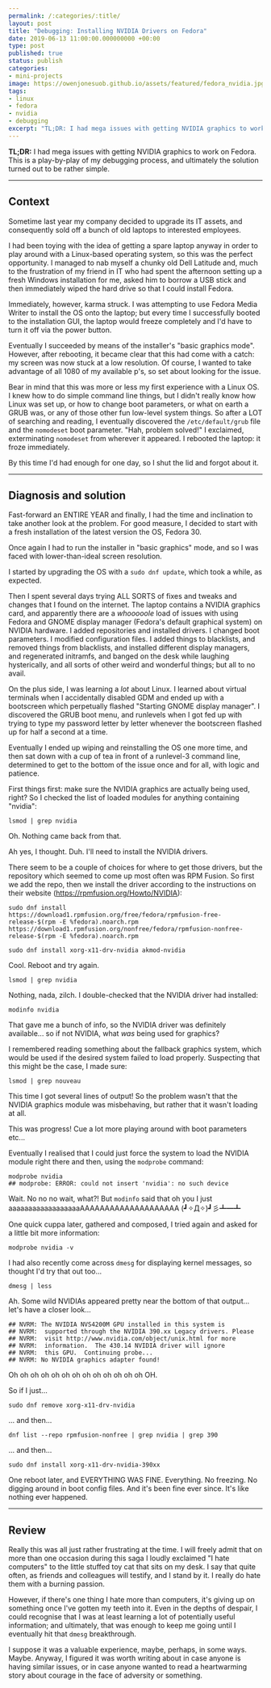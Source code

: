 ```yaml
---
permalink: /:categories/:title/
layout: post
title: "Debugging: Installing NVIDIA Drivers on Fedora"
date: 2019-06-13 11:00:00.000000000 +00:00
type: post
published: true
status: publish
categories:
- mini-projects
image: https://owenjonesuob.github.io/assets/featured/fedora_nvidia.jpg
tags:
- linux
- fedora
- nvidia
- debugging
excerpt: "TL;DR: I had mega issues with getting NVIDIA graphics to work on Fedora. This is a play-by-play of my debugging process, and ultimately the solution turned out to be rather simple."
---
```


**TL;DR:** I had mega issues with getting NVIDIA graphics to work on Fedora. This is a play-by-play of my debugging process, and ultimately the solution turned out to be rather simple.

---

## Context

Sometime last year my company decided to upgrade its IT assets, and consequently sold off a bunch of old laptops to interested employees.

I had been toying with the idea of getting a spare laptop anyway in order to play around with a Linux-based operating system, so this was the perfect opportunity. I managed to nab myself a chunky old Dell Latitude and, much to the frustration of my friend in IT who had spent the afternoon setting up a fresh Windows installation for me, asked him to borrow a USB stick and then immediately wiped the hard drive so that I could install Fedora.

Immediately, however, karma struck. I was attempting to use Fedora Media Writer to install the OS onto the laptop; but every time I successfully booted to the installation GUI, the laptop would freeze completely and I'd have to turn it off via the power button.

Eventually I succeeded by means of the installer's "basic graphics mode". However, after rebooting, it became clear that this had come with a catch: my screen was now stuck at a low resolution. Of course, I wanted to take advantage of all 1080 of my available p's, so set about looking for the issue.

Bear in mind that this was more or less my first experience with a Linux OS. I knew how to do simple command line things, but I didn't really know how Linux was set up, or how to change boot parameters, or what on earth a GRUB was, or any of those other fun low-level system things. So after a LOT of searching and reading, I eventually discovered the `/etc/default/grub` file and the `nomodeset` boot parameter. "Hah, problem solved!" I exclaimed, exterminating `nomodeset` from wherever it appeared. I rebooted the laptop: it froze immediately.

By this time I'd had enough for one day, so I shut the lid and forgot about it.


---

## Diagnosis and solution

Fast-forward an ENTIRE YEAR and finally, I had the time and inclination to take another look at the problem. For good measure, I decided to start with a fresh installation of the latest version the OS, Fedora 30.

Once again I had to run the installer in "basic graphics" mode, and so I was faced with lower-than-ideal screen resolution.

I started by upgrading the OS with a `sudo dnf update`, which took a while, as expected.

Then I spent several days trying ALL SORTS of fixes and tweaks and changes that I found on the internet. The laptop contains a NVIDIA graphics card, and apparently there are a _whooooole_ load of issues with using Fedora and GNOME display manager (Fedora's default graphical system) on NVIDIA hardware. I added repositories and installed drivers. I changed boot parameters. I modified configuration files. I added things to blacklists, and removed things from blacklists, and installed different display managers, and regenerated initramfs, and banged on the desk while laughing hysterically, and all sorts of other weird and wonderful things; but all to no avail.

On the plus side, I was learning a _lot_ about Linux. I learned about virtual terminals when I accidentally disabled GDM and ended up with a bootscreen which perpetually flashed "Starting GNOME display manager". I discovered the GRUB boot menu, and runlevels when I got fed up with trying to type my password letter by letter whenever the bootscreen flashed up for half a second at a time.

Eventually I ended up wiping and reinstalling the OS one more time, and then sat down with a cup of tea in front of a runlevel-3 command line, determined to get to the bottom of the issue once and for all, with logic and patience.

First things first: make sure the NVIDIA graphics are actually being used, right? So I checked the list of loaded modules for anything containing "nvidia":

```
lsmod | grep nvidia
```

Oh. Nothing came back from that.

Ah yes, I thought. Duh. I'll need to install the NVIDIA drivers.

There seem to be a couple of choices for where to get those drivers, but the repository which seemed to come up most often was RPM Fusion. So first we add the repo, then we install the driver according to the instructions on their website (https://rpmfusion.org/Howto/NVIDIA):

```
sudo dnf install https://download1.rpmfusion.org/free/fedora/rpmfusion-free-release-$(rpm -E %fedora).noarch.rpm https://download1.rpmfusion.org/nonfree/fedora/rpmfusion-nonfree-release-$(rpm -E %fedora).noarch.rpm

sudo dnf install xorg-x11-drv-nvidia akmod-nvidia
```

Cool. Reboot and try again.

```
lsmod | grep nvidia
```

Nothing, nada, zilch. I double-checked that the NVIDIA driver had installed:

```
modinfo nvidia
```

That gave me a bunch of info, so the NVIDIA driver was definitely available... so if not NVIDIA, what _was_ being used for graphics?

I remembered reading something about the fallback graphics system, which would be used if the desired system failed to load properly. Suspecting that this might be the case, I made sure:

```
lsmod | grep nouveau
```

This time I got several lines of output! So the problem wasn't that the NVIDIA graphics module was misbehaving, but rather that it wasn't loading at all.

This was progress! Cue a lot more playing around with boot parameters etc...

Eventually I realised that I could just force the system to load the NVIDIA module right there and then, using the `modprobe` command:

```
modprobe nvidia
## modprobe: ERROR: could not insert 'nvidia': no such device
```

Wait. No no no wait, what?! But `modinfo` said that oh you I just aaaaaaaaaaaaaaaaaaAAAAAAAAAAAAAAAAAAAA (┛✧Д✧)┛彡┻━┻

One quick cuppa later, gathered and composed, I tried again and asked for a little bit more information:

```
modprobe nvidia -v
```

I had also recently come across `dmesg` for displaying kernel messages, so thought I'd try that out too...

```
dmesg | less
```

Ah. Some wild NVIDIAs appeared pretty near the bottom of that output... let's have a closer look...

```
## NVRM: The NVIDIA NVS4200M GPU installed in this system is
## NVRM:  supported through the NVIDIA 390.xx Legacy drivers. Please
## NVRM:  visit http://www.nvidia.com/object/unix.html for more
## NVRM:  information.  The 430.14 NVIDIA driver will ignore
## NVRM:  this GPU.  Continuing probe...
## NVRM: No NVIDIA graphics adapter found!
```

Oh oh oh oh oh oh oh oh oh oh oh oh oh OH.

So if I just...

```
sudo dnf remove xorg-x11-drv-nvidia
```

... and then...

```
dnf list --repo rpmfusion-nonfree | grep nvidia | grep 390
```

... and then...

```
sudo dnf install xorg-x11-drv-nvidia-390xx
```

One reboot later, and EVERYTHING WAS FINE. Everything. No freezing. No digging around in boot config files. And it's been fine ever since. It's like nothing ever happened.


---

## Review

Really this was all just rather frustrating at the time. I will freely admit that on more than one occasion during this saga I loudly exclaimed "I hate computers" to the little stuffed toy cat that sits on my desk. I say that quite often, as friends and colleagues will testify, and I stand by it. I really do hate them with a burning passion.

However, if there's one thing I hate more than computers, it's giving up on something once I've gotten my teeth into it. Even in the depths of despair, I could recognise that I was at least learning a lot of potentially useful information; and ultimately, that was enough to keep me going until I eventually hit that `dmesg` breakthrough.

I suppose it was a valuable experience, maybe, perhaps, in some ways. Maybe. Anyway, I figured it was worth writing about in case anyone is having similar issues, or in case anyone wanted to read a heartwarming story about courage in the face of adversity or something.
